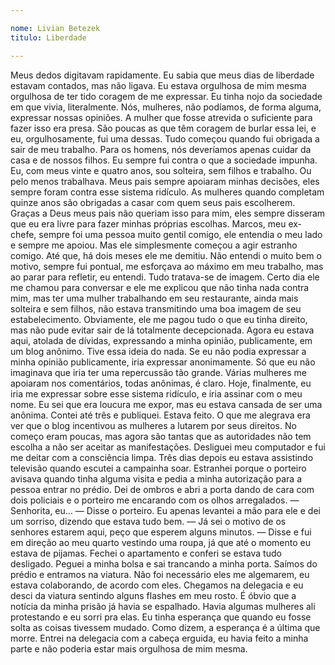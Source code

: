 ```yaml
---

nome: Livian Betezek
titulo: Liberdade

---
```

Meus dedos digitavam rapidamente. Eu sabia que meus dias de liberdade estavam contados, mas não ligava. Eu estava orgulhosa de mim mesma orgulhosa de ter tido coragem de me expressar. Eu tinha nojo da sociedade em que vivia, literalmente.
 Nós, mulheres, não podíamos, de forma alguma, expressar nossas opiniões. A mulher que fosse atrevida o suficiente para fazer isso era presa. São poucas as que têm coragem de burlar essa lei, e eu, orgulhosamente, fui uma dessas.
Tudo começou quando fui obrigada a sair de meu trabalho. Para os homens, nós deveríamos apenas cuidar da casa e de nossos filhos. Eu sempre fui contra o que a sociedade impunha. Eu, com meus vinte e quatro anos, sou solteira, sem filhos e trabalho. Ou pelo menos trabalhava. 
Meus pais sempre apoiaram minhas decisões, eles sempre foram contra esse sistema ridículo. As mulheres quando completam quinze anos são obrigadas a casar com quem seus pais escolherem. Graças a Deus meus pais não queriam isso para mim, eles sempre disseram que eu era livre para fazer minhas próprias escolhas. 
Marcos, meu ex-chefe, sempre foi uma pessoa muito gentil comigo, ele entendia o meu lado e sempre me apoiou. Mas ele simplesmente começou a agir estranho comigo. Até que, há dois meses ele me demitiu. Não entendi o muito bem o motivo, sempre fui pontual, me esforçava ao máximo em meu trabalho, mas ao parar para refletir, eu entendi. Tudo tratava-se de imagem. Certo dia ele me chamou para conversar e ele me explicou que não tinha nada contra mim, mas ter uma mulher trabalhando em seu restaurante, ainda mais solteira e sem filhos, não estava transmitindo uma boa imagem de seu estabelecimento. Obviamente, ele me pagou tudo o que eu tinha direito, mas não pude evitar sair de lá totalmente decepcionada. 
Agora eu estava aqui, atolada de dívidas, expressando a minha opinião, publicamente, em um blog anônimo. Tive essa ideia do nada. Se eu não podia expressar a minha opinião publicamente, iria expressar anonimamente. Só que eu não imaginava que iria ter uma repercussão tão grande. Várias mulheres me apoiaram nos comentários, todas anônimas, é claro. 
Hoje, finalmente, eu iria me expressar sobre esse sistema ridículo, e iria assinar com o meu nome. Eu sei que era loucura me expor, mas eu estava cansada de ser uma anônima. Contei até três e publiquei. Estava feito. O que me alegrava era ver que o blog incentivou as mulheres a lutarem por seus direitos. No começo eram poucas, mas agora são tantas que as autoridades não tem escolha a não ser aceitar as manifestações. Desliguei meu computador e fui me deitar com a consciência limpa. 
Três dias depois eu estava assistindo televisão quando escutei a campainha soar. Estranhei porque o porteiro avisava quando tinha alguma visita e pedia a minha autorização para a pessoa entrar no prédio. Dei de ombros e abri a porta dando de cara com dois policiais e o porteiro me encarando com os olhos arregalados.
— Senhorita, eu… — Disse o porteiro. 
Eu apenas levantei a mão para ele e dei um sorriso, dizendo que estava tudo bem. 
— Já sei o motivo de os senhores estarem aqui, peço que esperem alguns minutos. — Disse e fui em direção ao meu quarto vestindo uma roupa, já que até o momento eu estava de pijamas. Fechei o apartamento e conferi se estava tudo desligado. Peguei a minha bolsa e sai trancando a minha porta. Saímos do prédio e entramos na viatura. Não foi necessário eles me algemarem, eu estava colaborando, de acordo com eles. 
Chegamos na delegacia e eu desci da viatura sentindo alguns flashes em meu rosto. É óbvio que a notícia da minha prisão já havia se espalhado. Havia algumas mulheres ali protestando e eu sorri pra elas. Eu tinha esperança que quando eu fosse solta as coisas tivessem mudado. Como dizem, a esperança é a última que morre. Entrei na delegacia com a cabeça erguida, eu havia feito a minha parte e não poderia estar mais orgulhosa de mim mesma.      
